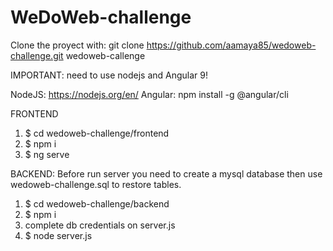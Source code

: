 # WeDoWeb-challenge

Clone the proyect with:
    git clone https://github.com/aamaya85/wedoweb-challenge.git wedoweb-callenge
    
IMPORTANT: need to use nodejs and Angular 9!

NodeJS: https://nodejs.org/en/
Angular: npm install -g @angular/cli

FRONTEND
1. $ cd wedoweb-challenge/frontend
2. $ npm i
3. $ ng serve
    
BACKEND:
Before run server you need to create a mysql database then use wedoweb-challenge.sql to restore tables.

1.  $ cd wedoweb-challenge/backend
2.  $ npm i
3.  complete db credentials on server.js
4.  $ node server.js

